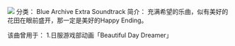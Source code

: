 ![](//static.kivo.wiki/images/music/cover/pPlWdPBPzc64ciuiZANfuR5xf5UIJ3wH.jpg)
分类： Blue Archive Extra Soundtrack
简介：
充满希望的乐曲，似有美好的花田在眼前盛开，那一定是美好的Happy Ending。

该曲曾用于：
1.日服游戏部动画「Beautiful Day Dreamer」
